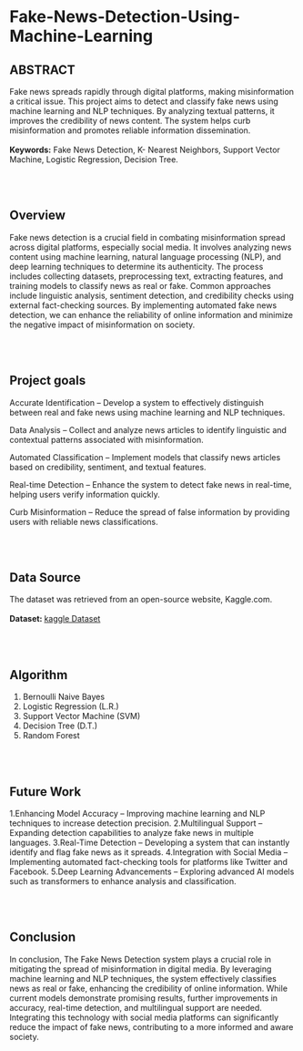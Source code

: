 # Fake-News-Detection-Using-Machine-Learning

 ## ABSTRACT
Fake news spreads rapidly through digital platforms, making misinformation a critical issue. This project aims to detect and classify fake news using machine learning and NLP techniques. By analyzing textual patterns, it improves the credibility of news content. The system helps curb misinformation and promotes reliable information dissemination.
<br>
<br>
<b>Keywords:</b> Fake News Detection, K- Nearest Neighbors, Support Vector Machine, Logistic Regression, Decision Tree.

<br>
<br>

## Overview

Fake news detection is a crucial field in combating misinformation spread across digital platforms, especially social media. It involves analyzing news content using machine learning, natural language processing (NLP), and deep learning techniques to determine its authenticity. The process includes collecting datasets, preprocessing text, extracting features, and training models to classify news as real or fake. Common approaches include linguistic analysis, sentiment detection, and credibility checks using external fact-checking sources. By implementing automated fake news detection, we can enhance the reliability of online information and minimize the negative impact of misinformation on society.

<br>
<br>

## Project goals

Accurate Identification – Develop a system to effectively distinguish between real and fake news using machine learning and NLP techniques.

Data Analysis – Collect and analyze news articles to identify linguistic and contextual patterns associated with misinformation.

Automated Classification – Implement models that classify news articles based on credibility, sentiment, and textual features.

Real-time Detection – Enhance the system to detect fake news in real-time, helping users verify information quickly.

Curb Misinformation – Reduce the spread of false information by providing users with reliable news classifications.

<br>
<br>

## Data Source

The dataset was retrieved from an open-source website, Kaggle.com. 
<br>
<br>
<b>Dataset: </b>
<a href="https://www.kaggle.com/datasets/mlg-ulb/fakenewsdetection">kaggle Dataset</a>

<br>
<br>

## Algorithm 
1. Bernoulli Naive Bayes
2. Logistic Regression (L.R.)
3. Support Vector Machine (SVM)
4. Decision Tree (D.T.)
5. Random Forest


<br>
<br>

## Future Work 
1.Enhancing Model Accuracy – Improving machine learning and NLP techniques to increase detection precision.
2.Multilingual Support – Expanding detection capabilities to analyze fake news in multiple languages.
3.Real-Time Detection – Developing a system that can instantly identify and flag fake news as it spreads.
4.Integration with Social Media – Implementing automated fact-checking tools for platforms like Twitter and Facebook.
5.Deep Learning Advancements – Exploring advanced AI models such as transformers to enhance analysis and classification.

<br>
<br>

## Conclusion
In conclusion, The Fake News Detection system plays a crucial role in mitigating the spread of misinformation in digital media. By leveraging machine learning and NLP techniques, the system effectively classifies news as real or fake, enhancing the credibility of online information. While current models demonstrate promising results, further improvements in accuracy, real-time detection, and multilingual support are needed. Integrating this technology with social media platforms can significantly reduce the impact of fake news, contributing to a more informed and aware society.
